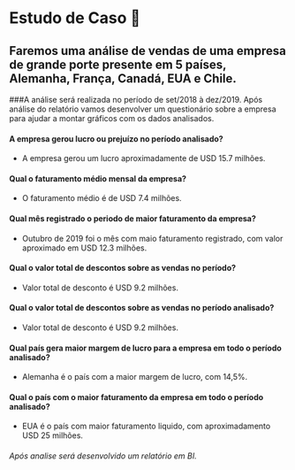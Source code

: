 # 			Estudo de Caso :necktie:

## Faremos uma análise de vendas de uma empresa de grande porte presente em 5 países, Alemanha, França, Canadá, EUA e Chile.

###A análise será realizada no período de set/2018 à dez/2019. Após análise do relatório vamos desenvolver um questionário sobre a empresa para ajudar a montar gráficos com os dados analisados.



#### A empresa gerou lucro ou prejuízo no período analisado?

- A empresa gerou um lucro aproximadamente de USD 15.7 milhões.

#### Qual o faturamento médio mensal da empresa?

- O faturamento médio é de USD 7.4 milhões.

#### Qual mês registrado o periodo de maior faturamento da empresa?

- Outubro de 2019 foi o mês com maio faturamento registrado, com valor aproximado em USD 12.3 milhões.

#### Qual o valor total de descontos sobre as vendas no período?

- Valor total de desconto é USD 9.2 milhões.

#### Qual o valor total de descontos sobre as vendas no período analisado?

- Valor total de desconto é USD 9.2 milhões. 

#### Qual país gera maior margem de lucro para a empresa em todo o período analisado?

- Alemanha é o país com a maior margem de lucro, com 14,5%.

#### Qual o país com o maior faturamento da empresa em todo o período analisado?

- EUA é o país com maior faturamento liquido, com aproximadamento USD 25 milhões.

#### 

_Após analise será desenvolvido um relatório em BI._